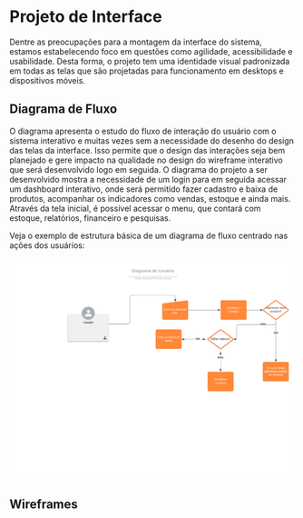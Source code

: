 
# Projeto de Interface

Dentre as preocupações para a montagem da interface do sistema, estamos estabelecendo foco em questões como agilidade, acessibilidade e usabilidade. Desta forma, o projeto tem uma identidade visual padronizada em todas as telas que são projetadas para funcionamento em desktops e dispositivos móveis.
## Diagrama de Fluxo

O diagrama apresenta o estudo do fluxo de interação do usuário com o sistema interativo e  muitas vezes sem a necessidade do desenho do design das telas da interface. Isso permite que o design das interações seja bem planejado e gere impacto na qualidade no design do wireframe interativo que será desenvolvido logo em seguida. O diagrama  do projeto a ser desenvolvido mostra a necessidade de um login para em seguida acessar um dashboard interativo, onde será permitido fazer cadastro e baixa de produtos, acompanhar os indicadores como  vendas, estoque e ainda mais. Através da tela inicial, é possível acessar o menu, que contará com estoque, relatórios, financeiro e pesquisas.

Veja o exemplo de estrutura básica de um diagrama de fluxo centrado nas ações dos usuários:

![Exemplo de Diagrama de Fluxo](img/diagrama_de_usuario.png.png)

## Wireframes

